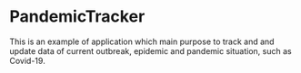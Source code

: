 # PandemicTracker
This is an example of application which main purpose to track and and update data of current outbreak, epidemic and pandemic situation, such as Covid-19.
